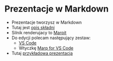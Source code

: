 # Prezentacje w Markdown

* Prezentacje tworzysz w Markdown
* Tutaj jest [opis składni](https://marpit.marp.app/markdown)
* Silnik renderujacy to [Marpit](https://marpit.marp.app)
* Do edycji polecam następujący zestaw:
  * [VS Code](https://code.visualstudio.com)
  * Wtyczkę [Marp for VS Code](https://marketplace.visualstudio.com/items?itemName=marp-team.marp-vscode)
* Tutaj [przykładowa prezentacja](slides.md)